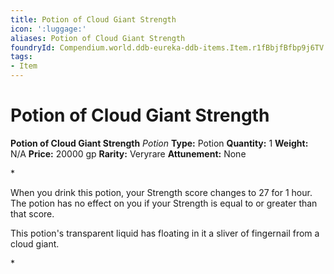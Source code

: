 ```yaml
---
title: Potion of Cloud Giant Strength
icon: ':luggage:'
aliases: Potion of Cloud Giant Strength
foundryId: Compendium.world.ddb-eureka-ddb-items.Item.r1fBbjfBfbp9j6TV
tags:
- Item
---
```


# Potion of Cloud Giant Strength

**Potion of Cloud Giant Strength**
_Potion_
**Type:** Potion
**Quantity:** 1
**Weight:** N/A
**Price:** 20000 gp
**Rarity:** Veryrare
**Attunement:** None

*<p>When you drink this potion, your Strength score changes to 27 for 1 hour. The potion has no effect on you if your Strength is equal to or greater than that score.

This potion's transparent liquid has floating in it a sliver of fingernail from a cloud giant.</p>*